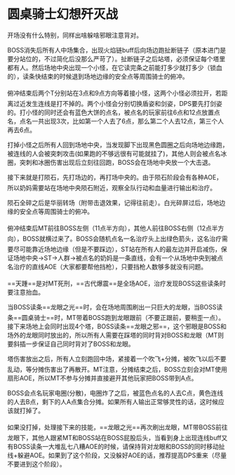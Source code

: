 # 圆桌骑士幻想歼灭战

开场没有什么特别，同样出啥躲啥邪眼注意背对。

BOSS消失后所有人中场集合，出现火焰链buff后向场边跑扯断链子（原本进门是要分站位的，不过简化后没那么严苛了）。扯断链子之后站塔，必须保证每个塔里都有人。然后场地中央出现一个小怪，在它读完条之前能打多少就打多少（锁血的），读条快结束的时候退到场地边缘的安全点等周围骑士的俯冲。

俯冲结束后<img class="no-zoom sm-icon" :src="$withBase('/images/jobs/tank.png')" height="20">两个T分别站在3点和9点方向等着接小怪，这两个小怪必须拉开，若距离过近发生连线是打不掉的。两个小怪会分别切换盾姿和剑姿，<img class="no-zoom sm-icon" :src="$withBase('/images/jobs/dps.png')" height="20">DPS要先打剑姿的。打小怪的同时还会有蓝色大饼的点名，被点名的玩家前往6点和12点放置点名，点名一共出现3次，比如第一个人去了6点，那么第二个人去12点，第三个人再去6点。

打掉小怪之后所有人回到场地中央，当发现脚下出现黑色圆圈之后向场地边缘跑，被连线的人会被突刺攻击(如果跑的不够远很有可能就挂了)，其他人则会被点名冰圈，突刺和冰圈伤害出现后立刻往回跑，BOSS会在场地中央放一个大击退。

接下来就是打陨石，先打场边的，再打场中央的。由于陨石阶段会有各种AOE，所以<img class="no-zoom sm-icon" :src="$withBase('/images/jobs/healer.png')" height="20">奶妈需要站在场地中央陨石附近，观察全队行动和血量进行输出和治疗。

陨石全碎之后是华丽转场（附带击退效果，记得往前走）。白光碎屏过后，场地边缘的安全点等周围骑士的俯冲。

俯冲结束后<img class="no-zoom sm-icon" :src="$withBase('/images/jobs/tank.png')" height="20">MT前往BOSS左侧（11点半方向），其他人前往BOSS右侧（12点半方向），BOSS就横过来了。BOSS会随机点名一名治疗<img class="no-zoom sm-icon" :src="$withBase('/images/jobs/healer.png')" height="20">头上出绿色箭头，这名治疗需要尽可能靠近场地边缘（但是不要踩边），<img class="no-zoom sm-icon" :src="$withBase('/images/jobs/tank.png')" height="20">ST站在所有人的最左边并开启减伤，保证场地中央→ST→人群→被点名的奶妈是一条直线，会有一个从场地中央到被点名治疗的直线AOE（大家都要帮他挡枪），只要挡枪人数够多就没有问题。

==天踵==是对<img class="no-zoom sm-icon" :src="$withBase('/images/jobs/tank.png')" height="20">MT死刑，==古代爆震==是全场AOE，<img class="no-zoom sm-icon" :src="$withBase('/images/jobs/healer.png')" height="20">治疗发现BOSS这些读条时要注意抬血。

当BOSS读条==龙眼之光==时，会在场地周围刷出一只巨大的龙眼，当BOSS读条==圆桌骑士==时，<img class="no-zoom sm-icon" :src="$withBase('/images/jobs/tank.png')" height="20">MT带着BOSS跑到龙眼跟前（不要正跟前，要稍歪一点）。接下来场地上会同时出现4个塔，BOSS读条==龙眼之邪==，这个邪眼是BOSS和场外的龙眼同时放出的，所以所有人需要在踩塔的同时背对BOSS和龙眼（MT则要斜插一步保证自己同时背对了BOSS和龙眼。

塔伤害放出之后，所有人立刻跑回中场，紧接着一个吹飞+分摊，被吹飞以后不要乱动，等分摊伤害出了再散开。<img class="no-zoom sm-icon" :src="$withBase('/images/jobs/tank.png')" height="20">MT注意，分摊结束之后，BOSS立刻会对MT使用扇形AOE，所以MT不参与分摊并直接避开其他玩家把BOSS带到A点。

BOSS会点名玩家电圈(分散)，电圈炸了之后，被蓝色点名的人去C点，黄色连线的人去B点，剩下的人A点集合分摊。如果所有人输出正常够灵性的话，这时候应该就打掉了。

如果没打掉，处理接下来的技能，==龙眼之光==再次刷出龙眼，<img class="no-zoom sm-icon" :src="$withBase('/images/jobs/tank.png')" height="20">MT带BOSS前往龙眼下，<img class="no-zoom sm-icon" :src="$withBase('/images/jobs/tank.png')" height="20"><img class="no-zoom sm-icon" :src="$withBase('/images/jobs/healer.png')" height="20"><img class="no-zoom sm-icon" :src="$withBase('/images/jobs/dps.png')" height="20">其他人跟紧MT和BOSS站在BOSS屁股后头，当看到身上出现连线buff又有BOSS读条一大堆乱七八糟AOE的时候，请保持背对龙眼和BOSS的同时移动扯线+躲避AOE。如果到了这个阶段，又没躲好AOE的话，推荐提高DPS重来（尽量不要进到这个阶段）。